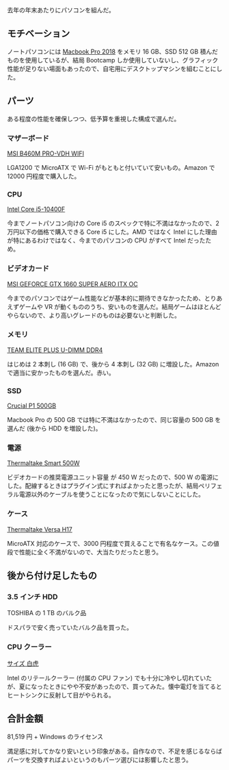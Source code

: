 去年の年末あたりにパソコンを組んだ。

## モチベーション

ノートパソコンには [Macbook Pro 2018](https://support.apple.com/kb/SP775?locale=ja_JP) をメモリ 16 GB、SSD 512 GB 積んだものを使用しているが、結局 Bootcamp しか使用していないし、グラフィック性能が足りない場面もあったので、自宅用にデスクトップマシンを組むことにした。

## パーツ

ある程度の性能を確保しつつ、低予算を重視した構成で選んだ。

### マザーボード

[MSI B460M PRO-VDH WIFI](https://www.msi.com/Motherboard/B460M-PRO-VDH-WIFI)

LGA1200 で MicroATX で Wi-Fi がもともと付いていて安いもの。Amazon で 12000 円程度で購入した。

### CPU

[Intel Core i5-10400F](https://ark.intel.com/content/www/jp/ja/ark/products/199278/intel-core-i5-10400f-processor-12m-cache-up-to-4-30-ghz.html)

今までノートパソコン向けの Core i5 のスペックで特に不満はなかったので、2 万円以下の価格で購入できる Core i5 にした。AMD ではなく Intel にした理由が特にあるわけではなく、今までのパソコンの CPU がすべて Intel だったため。

### ビデオカード

[MSI GEFORCE GTX 1660 SUPER AERO ITX OC](https://jp.msi.com/Graphics-Card/GeForce-GTX-1660-SUPER-AERO-ITX-OC)

今までのパソコンではゲーム性能などが基本的に期待できなかったため、とりあえずゲームや VR が動くもののうち、安いものを選んだ。結局ゲームはほとんどやらないので、より高いグレードのものは必要ないと判断した。

### メモリ

[TEAM ELITE PLUS U-DIMM DDR4](https://www.teamgroupinc.com/jp/product/elite-plus-u-dimm-ddr4)

はじめは 2 本刺し (16 GB) で、後から 4 本刺し (32 GB) に増設した。Amazon で適当に安かったものを選んだ。赤い。

### SSD

[Crucial P1 500GB](https://www.crucial.jp/ssd/eol_p1/ct1000p1ssd8)

Macbook Pro の 500 GB では特に不満はなかったので、同じ容量の 500 GB を選んだ (後から HDD を増設した)。

### 電源

[Thermaltake Smart 500W](https://jp.thermaltake.com/smart-500w.html)

ビデオカードの推奨電源ユニット容量 が 450 W だったので、500 W の電源にした。配線するときはプラグイン式にすればよかったと思ったが、結局ペリフェラル電源以外のケーブルを使うことになったので気にしないことにした。

### ケース

[Thermaltake Versa H17](https://jp.thermaltake.com/versa-h17.html)

MicroATX 対応のケースで、3000 円程度で買えることで有名なケース。この値段で性能に全く不満がないので、大当たりだったと思う。

## 後から付け足したもの

### 3.5 インチ HDD

TOSHIBA の 1 TB のバルク品

ドスパラで安く売っていたバルク品を買った。

### CPU クーラー

[サイズ 白虎](https://www.scythe.co.jp/product/cpu-cooler/scbyk-1000I/)

Intel のリテールクーラー (付属の CPU ファン) でも十分に冷やし切れていたが、夏になったときにやや不安があったので、買ってみた。懐中電灯を当てるとヒートシンクに反射して目がやられる。

## 合計金額

81,519 円 + Windows のライセンス

満足感に対してかなり安いという印象がある。自作なので、不足を感じるならばパーツを交換すればよいというのもパーツ選びには影響したと思う。
